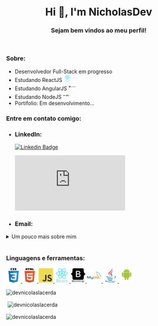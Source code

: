 
<h1 align="center">Hi 👋, I'm NicholasDev</h1>
<h3 align="center">Sejam bem vindos ao meu perfil!</></h3>
<br>
<h3 align="left">Sobre:</h3>
<ul>
 <li>Desenvolvedor Full-Stack em progresso</li>
 <li>Estudando ReactJS <img src="https://raw.githubusercontent.com/devicons/devicon/master/icons/react/react-original-wordmark.svg" alt="react" width="20" height="20"/>  </li>
 <li>Estudando AngularJS <img src="https://raw.githubusercontent.com/devicons/devicon/master/icons/angularjs/angularjs-original-wordmark.svg" alt="angularjs" width="20"      height="20"/></li>
 <li>Estudando NodeJS <img src="https://raw.githubusercontent.com/devicons/devicon/master/icons/nodejs/nodejs-original-wordmark.svg" alt="nodejs" width="20" height="20"/>    </li>
  <li>Portifolio: Em desenvolvimento...</li>
</ul>
<h3 align="left">Entre em contato comigo:</h3>
<ul>
<li>
 
<h3 align="left">LinkedIn:</h3>

 [![Linkedin Badge](https://img.shields.io/badge/-LinkedIn-blue?style=flat-square&logo=Linkedin&logoColor=white&link=https://www.linkedin.com/in/nicholas-lacerda-110abb271)](https://www.linkedin.com/in/nicholas-lacerda-110abb271)
 
 [![Gmail Badge](https://img.shields.io/badge/Gmail-D14836?style=for-the-badge&logo=gmail&logoColor=white&link=href="mailto:niicholasdev@gmail.com">niicholasdev@gmail.com)](href="mailto:niicholasdev@gmail.com">niicholasdev@gmail.com)
 
</li>
<li>
<h3 align="left">Email:</h3>

</li>
</ul>

<details>
  <summary>Um pouco mais sobre mim</summary>
  
  <p align="left">
   <br>
   Olá me chamo Nicholas, sou um jovem determinado e ávido por aprender. Apesar de não possuir experiência no mercado de trabalho, estou atualmente cursando um curso de Desenvolvimento de Sistemas de nível técnico na Escola Técnica Etec Lauro Gomes e vários outros cursos que faço à parte, além disso, sou altamente motivado e possuo uma vontade inabalável de se desenvolver profissionalmente. Acredito que com minha curiosidade e disposição para enfrentar novos desafios, certamente serei capaz de adquirir rapidamente as habilidades necessárias para realizar com sucesso a função que me for atribuída. Além disso, tenho uma  energia e entusiasmo contagiantes e almejo ser um grande desenvolvedor full-stack no futuro.
 </p>
 <br>

  ```js
 // Meu ciclo de vida
 
 while (alive)
 {
   eat();
   sleep();
   study();
   code();
   repeat();
 }
  
  ```
</details>
<br>

<h3 align="left">Linguagens e ferramentas:</h3>
<p align="left"> <a href="https://www.w3schools.com/css/" target="_blank" rel="noreferrer"> <img src="https://raw.githubusercontent.com/devicons/devicon/master/icons/css3/css3-original-wordmark.svg" alt="css3" width="40" height="40"/> </a> <a href="https://www.w3.org/html/" target="_blank" rel="noreferrer"> <img src="https://raw.githubusercontent.com/devicons/devicon/master/icons/html5/html5-original-wordmark.svg" alt="html5" width="40" height="40"/> </a> <a href="https://developer.mozilla.org/en-US/docs/Web/JavaScript" target="_blank" rel="noreferrer"> <img src="https://raw.githubusercontent.com/devicons/devicon/master/icons/javascript/javascript-original.svg" alt="javascript" width="40" height="40"/> </a> <a href="https://reactjs.org/" target="_blank" rel="noreferrer"> <img src="https://raw.githubusercontent.com/devicons/devicon/master/icons/react/react-original-wordmark.svg" alt="react" width="40" height="40"/> <a href="https://getbootstrap.com" target="_blank" rel="noreferrer"> <img src="https://raw.githubusercontent.com/devicons/devicon/master/icons/bootstrap/bootstrap-plain-wordmark.svg" alt="bootstrap" width="40" height="40"/> </a> <a href="https://www.mysql.com/" target="_blank" rel="noreferrer"> <img src="https://raw.githubusercontent.com/devicons/devicon/master/icons/mysql/mysql-original-wordmark.svg" alt="mysql" width="40" height="40"/> </a> <a href="https://www.java.com" target="_blank" rel="noreferrer"> <img src="https://raw.githubusercontent.com/devicons/devicon/master/icons/java/java-original.svg" alt="java" width="40" height="40"/> </a> </a>
 <a href="https://developer.android.com" target="_blank" rel="noreferrer"> <img src="https://raw.githubusercontent.com/devicons/devicon/master/icons/android/android-original-wordmark.svg" alt="android" width="40" height="40"/> </a> </p>

<p><img align="center" src="https://github-readme-stats.vercel.app/api/top-langs?username=devnicolaslacerda&show_icons=true&locale=en&layout=compact" alt="devnicolaslacerda" /></p>

<p>&nbsp;<img align="center" src="https://github-readme-stats.vercel.app/api?username=devnicolaslacerda&show_icons=true&locale=en" alt="devnicolaslacerda" /></p>

<p><img align="center" src="https://github-readme-streak-stats.herokuapp.com/?user=devnicolaslacerda&" alt="devnicolaslacerda" /></p>




